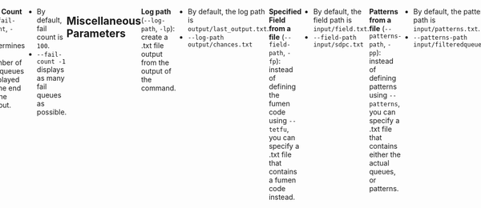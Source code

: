 ```yaml
---
title: "Solution Finder: Cover"
tags:
- Solution Finder
- Guide
---
```

<meta name="description" content="Documentation for solution finder's cover command">
<style>
header{max-width: 700px; left: 50%; transform: translateX(-50%); padding: 0 2em;}
body{display: flex; justify-content: center;}
.singlePage{width: -webkit-fill-available; max-width: 700px;}
</style>

[[sfinder/|Solution Finder's]] **Cover** command outputs the probability of setting up/building a **specified field** (or multiple), given a specified **pattern**. This output is written in both the terminal and the specified **log path**.
```YAML {title="Command Structure"}
java -jar sfinder.jar cover --tetfu <fumen> --patterns <pattern>
```
```YAML {title="Shorthand Command Structure"}
java -jar sfinder.jar cover -t <fumen> -p <pattern>
```
```YAML {title="Specifying Multiple Fumens"}
java -jar sfinder.jar cover -t <fumen> <fumen> -p <pattern>
```
___
## Input Parameters
**Specified Field(s)** (`--tetfu`, `--t`): the [[sfinder/fumen editor#Fumen Code|fumen code(s)]] that sfinder begins working with. If not specified, the file `field.txt` in the `input` folder is used. Input multiple fumens for fields by separating the fumens with spaces.
- **Mirror** (--mirror, -m): Whether or not to include the mirrors for all inputted fumens. The outputs will mark mirrored `fumen` inputs as `fumen#mirror`.
	- The default is `false`.
	- `--mirror true`

**Patterns** (`--patterns`, `-p`): Determines the queues checked by sfinder. Read more about this parameter [[sfinder/parameter patterns|here]].
- **Hold** (`--hold`, `-H`): Specify whether or not a hold slot is usable.
	- By default, it is `use`.
	- `--H use` or `--H avoid`
- **Drop** (`--drop`, `-d`): Specify what movements are usable.
	- By default, it uses `softdrop`. 

<div style="display: flex; flex-direction: column;">
	<table>
		<tr>
			<td><b>Option</b></td>
			<td><b>Harddrop</b></td>
			<td><b>Softdrop</b></td>
			<td><b>90 spins</b></td>
			<td><b>180 spins</b></td>
			<td><b>Must also do:</b></td>
		</tr>
		<tr>
			<td>harddrop</td>
			<td>✓</td>
			<td>✗</td>
			<td>✗</td>
			<td>✗</td>
			<td rowspan="3">-</td>
		</tr>
		<tr>
			<td>softdrop</td>
			<td>✓</td>
			<td>✓</td>
			<td>✓</td>
			<td>✗</td>
		</tr>
		<tr>
			<td>180</td>
			<td>✓</td>
			<td>✓</td>
			<td>✓</td>
			<td>✓</td>
		</tr>
		<tr>
			<td>t-softdrop</td>
			<td rowspan="6">✓</td>
			<td rowspan="6">T only</td>
			<td rowspan="6">T only</td>
			<td rowspan="6">✗</td>
			<td>-</td>
		</tr>
		<tr>
			<td>tsz</td>
			<td>Any T-spin</td>
		</tr>
		<tr>
			<td>tsm</td>
			<td>tss/tsd/tst (and/or minis)</td>
		</tr>
		<tr>
			<td>tss</td>
			<td>tss/tsd/tst</td>
		</tr>
		<tr>
			<td>tsd</td>
			<td>tsd/tst</td>
		</tr>
		<tr>
			<td>tst</td>
			<td>tst only</td>
		</tr>
	</table>
</div>

<!-- TODO: note the availability of the 180 option in sfinder v1.40 is configurable, since kick tables are customizable since then. -->

- **Last Softdrop** (`--last-softdrop`, `-l`): Allows the last nth pieces to use softdrop regardless of the value of `--drop`.

**Mode** (`--mode`, `--M`): specifying the condition by which cover will return as successful or failed.
- **Max Clear Line** (`--clear-line`, `-c`): Specify the number of line clears cover may use. 
	- By default, it is `-1`, meaning there is no limit.
	- `--max-clearline 1` for a 4-line high perfect clear field may allow you to get that field's quad clear chance.
- **Max Softdrop** (`--max-softdrop`, `-ms`): Specify how many times pieces can be softdropped in order to build a setup.
	- This setting is only enabled in conjunction with `--mode` 
	- By default, it uses `-1`, no limit placed on softdrops.
	- `--max-softdrop 2`

**Starting B2B** (`--starting-b2b`, `-sb`): specifying the number of B2B clears is required for a successful output.
- By default, it uses `0`, meaning no B2B is required.
- `--starting-b2b 2`
___
## Output Parameters
**Priority** (`--priority`, `-P`): Only one setup can be marked as `O` for all the fumens provided. This will be the first setup that is buildable in the order of the fumens given in `--tetfu`.
- By default, priority is `True`.
- `--priority True`

**Fail Count** (`--fail-count`, `-fc`): determines the number of fail queues displayed at the end of the output.
- By default, fail count is `100`.
- `--fail-count -1` displays as many fail queues as possible.
___
## Miscellaneous Parameters
**Log path** (`--log-path`, `-lp`): create a .txt file output from the output of the command.
- By default, the log path is `output/last_output.txt`.
- `--log-path output/chances.txt`

**Specified Field from a file** (`--field-path`, `-fp`): instead of defining the fumen code using `--tetfu`, you can specify a .txt file that contains a fumen code instead.
- By default, the field path is `input/field.txt`.
- `--field-path input/sdpc.txt`

**Patterns from a file** (`--patterns-path`, `-pp`): instead of defining patterns using `--patterns`, you can specify a .txt file that contains either the actual queues, or patterns.
- By default, the patterns path is `input/patterns.txt`.
- `--patterns-path input/filteredqueue.txt`

___
## Summary
<div style="display: flex; flex-direction: column;">
	<table>
		<tr>
			<th colspan="3">Input Parameters</th>
		</tr>
		<tr>
			<th>Parameter</th>
			<th>Shorthand</th>
			<th>Default</th>
		</tr>
		<tr>
			<td>--tetfu</td>
			<td>-t</td>
			<td>null</td>
		</tr>
		<tr>
			<td>--patterns</td>
			<td>-p</td>
			<td>null</td>
		</tr>
		<tr>
			<td>--hold</td>
			<td>--H</td>
			<td>true</td>
		</tr>
		<tr>
			<td>--drop</td>
			<td>-d</td>
			<td>softdrop</td>
		</tr>
		<tr>
			<td>--max-clearline</td>
			<td>-mc</td>
			<td>-1</td>
		</tr>
		<tr>
			<td>--max-softdrop</td>
			<td>-ms</td>
			<td>-1</td>
		</tr>
		<tr>
			<td>--last-softdrop</td>
			<td>-l</td>
			<td>0</td>
		</tr>
		<tr>
			<td>--mirror</td>
			<td>-m</td>
			<td>false</td>
		</tr>
	</table>
	<br>
	<table>
		<tr>
			<th colspan="3">Output Parameters</th>
		</tr>
		<tr>
			<th>Parameter</th>
			<th>Shorthand</th>
			<th>Default</th>
		</tr>
		<tr>
			<td>--priority</td>
			<td>-P</td>
			<td>false</td>
		</tr>
		<tr>
			<td>--mode</td>
			<td>-M</td>
			<td>normal</td>
		<tr>
			<td>--output-base</td>
			<td>-ob</td>
			<td>output/cover.csv</td>
		</tr>
	</table>
	<br>
	<table>
		<tr>
			<th colspan="3">Miscellaneous Parameters</th>
		</tr>
		<tr>
			<th>Parameter</th>
			<th>Shorthand</th>
			<th>Default</th>
		</tr>
		<tr>
			<td>--starting-b2b</td>
			<td>-sb</td>
			<td>0</td>
		</tr>
		<tr>
			<td>--log-path</td>
			<td>-lp</td>
			<td>output/last_output.txt</td>
		</tr>
		<tr>
			<td>--field-path</td>
			<td>-fp</td>
			<td>input/field.txt</td>
		</tr>
		<tr>
			<td>--patterns-path</td>
			<td>-pp</td>
			<td>input/patterns.txt</td>
		</tr>
	</table>
</div>

___
## Example Commands and Output
An **example terminal output** of the cover command.
```YAML {title="output/last_output.txt"}
#Command Line Input
java -jar sfinder.jar cover -t v115@vhFRQJUGJKJJvMJTNJGBJ v115@vhFRQJPGJKJJGMJTNJ0BJ -p *p7

# Output
success:
33.33 % [1680/5040]: http://fumen.zui.jp/?v115@vhFRQJUGJKJJvMJTNJGBJ
44.44 % [2240/5040]: http://fumen.zui.jp/?v115@vhFRQJPGJKJJGMJTNJ0BJ
>>
OR  = 61.67 % [3108/5040]
AND = 16.11 % [812/5040]
```

Each item under `success` represents one fumen entered under the `--tetfu` parameter, in order. It contains the following:
- `33.33 %`: The percentage cover of the fumen.
- `[1680/5040]`: The number of successful over total patterns of the fumen.
- `http://fumen.zui.jp/?v115@vhFRQJUGJKJJvMJTNJGBJ`: A link to the fumen.

Furthermore, it tallies up the results as:
- `OR`: the amount of queues that can build at least one of the fumens.
- `AND`: the amount of queues that can build all of the fumens.
___
An **example CSV output** of the cover command.
<center>
<table style="text-align: center;">
<tr>
<th width="100px;">sequence</th>
<th width="100px;">vhFRQJU...</th>
<th width="100px;">vhFRQJP...</th>
</tr>
<tr>
<td>TILJSZO</td>
<td>X</td>
<td>O</td>
</tr>
<tr>
<td>TILJSOZ</td>
<td>X</td>
<td>O</td>
</tr>
<tr>
<td>TILJZSO</td>
<td>X</td>
<td>O</td>
</tr>
<tr>
<td>TILJZOS</td>
<td>X</td>
<td>O</td>
</tr>
<tr>
<td colspan="3">5036 more lines...</td>
</tr>
</table>
</center>

The CSV output lists the first column for the patterns used, and extra columns are allocated for every fumen in order.
- `X`: the fumen is not buildable for the equivalent pattern.
- `O`: the fumen is buildable for the equivalent pattern.
___
## Special Uses
1. Cover's output can be converted into an [[sfinder/path|sfinder path output]] to be used to find [[sfinder/custom minimals|custom minimals]], such as Quad PC minimals or T-Spin minimals.
